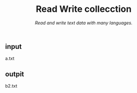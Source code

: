 <header>

# Read Write collecction
_Read and write text data with many languages._
</header>

## input
a.txt

## outpit
b2.txt
